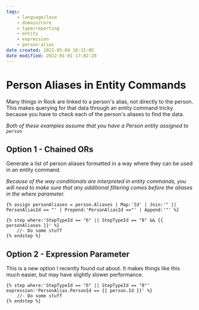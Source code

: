 ```yaml
---
tags:
    - language/lava
    - domain/core
    - type/reporting
    - entity
    - expression
    - person-alias
date created: 2021-05-04 16:15:05
date modified: 2022-01-01 17:02:28
---
```


# Person Aliases in Entity Commands

Many things in Rock are linked to a person's alias, not directly to the person. This makes querying for that data through an entity command tricky because you have to check each of the person's aliases to find the data.

_Both of these examples assume that you have a Person entity assigned to `person`_

## Option 1 - Chained ORs

Generate a list of person aliases formatted in a way where they can be used in an entity command.

_Because of the way conditionals are interpreted in entity commands, you will need to make sure that any additional filtering comes before the aliases in the where parameter._

```liquid
{% assign personAliases = person.Aliases | Map:'Id' | Join:'" || PersonAliasId == "' | Prepend:'PersonAliasId =="' | Append:'"' %}

{% step where:'StepTypeId == "6" || StepTypeId == "8" && {{ personAliases }}' %}
    //- Do some stuff
{% endstep %}
```

## Option 2 - Expression Parameter

This is a new option I recently found out about. It makes things like this much easier, but may have slightly slower performance.

```liquid
{% step where:'StepTypeId == "6" || StepTypeId == "8"' expression:'PersonAlias.PersonId == {{ person.Id }}' %}
    //- Do some stuff
{% endstep %}
```
